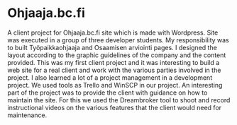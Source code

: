 # Ohjaaja.bc.fi
A client project for Ohjaaja.bc.fi site which is made with Wordpress. Site was executed in a group of three developer students. My responsibility was to built Työpaikkaohjaaja and Osaamisen arviointi pages. I designed the layout according to the graphic guidelines of the company and the content provided.   This was my first client project and it was interesting to build a web site for a real client and work with the various parties involved in the project. I also learned a lot of a project management in a development project. We used tools as Trello and WinSCP in our project.   An interesting part of the project was to provide the client with guidance on how to maintain the site. For this we used the Dreambroker tool to shoot and record instructional videos on the various features that the client would need for maintenance.
